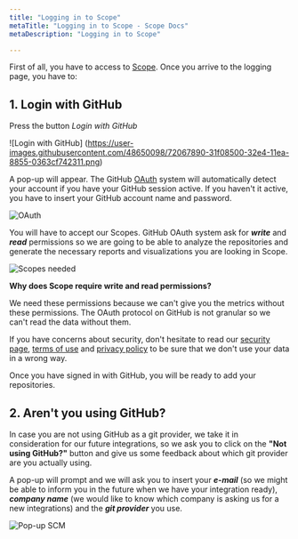```yaml
---
title: "Logging in to Scope"
metaTitle: "Logging in to Scope - Scope Docs"
metaDescription: "Logging in to Scope"

---
```


First of all, you have to access to [Scope](https://app.scope.ink "Scope"). Once you arrive to the logging page, you have to:

## 1. Login with GitHub

Press the button *Login with GitHub*

![Login with GitHub] (https://user-images.githubusercontent.com/48650098/72067890-31f08500-32e4-11ea-8855-0363cf742311.png)

A pop-up will appear. The GitHub [OAuth](https://developer.github.com/apps/building-oauth-apps/authorizing-oauth-apps/ "OAuth") system will automatically detect your account if you have your GitHub session active. If you haven't it active, you have to insert your GitHub account name and password.

![OAuth](https://user-images.githubusercontent.com/48650098/71575431-356a5c00-2aed-11ea-9f96-fe3135b3cd2e.PNG)

You will have to accept our Scopes. GitHub OAuth system ask for ***write*** and ***read*** permissions so we are going to be able to analyze the repositories and generate the necessary reports and visualizations you are looking in Scope.

![Scopes needed](https://user-images.githubusercontent.com/48650098/71575433-369b8900-2aed-11ea-8844-62f94a08dc44.PNG)

**Why does Scope require write and read permissions?**

We need these permissions because we can't give you the metrics without these permissions. The OAuth protocol on GitHub is not granular so we can't read the data without them. 

If you have concerns about security, don't hesitate to read our [security page](https://docs.scope.ink/introduction/7-security "security page"), [terms of use](https://scope.ink/terms "terms of use") and [privacy policy](https://scope.ink/terms "privacy policy") to be sure that we don't use your data in a wrong way. 

Once you have signed in with GitHub, you will be ready to add your repositories.

## 2. Aren't you using GitHub?

In case you are not using GitHub as a git provider, we take it in consideration for our future integrations, so we ask you to click on the **"Not using GitHub?"** button and give us some feedback about which git provider are you actually using.

A pop-up will prompt and we will ask you to insert your ***e-mail*** (so we might be able to inform you in the future when we have your integration ready), ***company name*** (we would like to know which company is asking us for a new integrations) and the ***git provider*** you use.

![Pop-up SCM](https://user-images.githubusercontent.com/48650098/77149242-6ffee780-6a91-11ea-8f2e-13f2ace59989.png)

